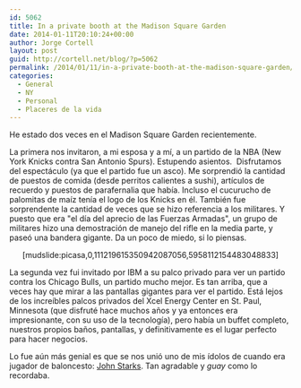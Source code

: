 ```yaml
---
id: 5062
title: In a private booth at the Madison Square Garden
date: 2014-01-11T20:10:24+00:00
author: Jorge Cortell
layout: post
guid: http://cortell.net/blog/?p=5062
permalink: /2014/01/11/in-a-private-booth-at-the-madison-square-garden/
categories:
  - General
  - NY
  - Personal
  - Placeres de la vida
---
```

He estado dos veces en el Madison Square Garden recientemente.

La primera nos invitaron, a mi esposa y a mí, a un partido de la NBA (New York Knicks contra San Antonio Spurs). Estupendo asientos.  Disfrutamos del espectáculo (ya que el partido fue un asco). Me sorprendió la cantidad de puestos de comida (desde perritos calientes a sushi), artículos de recuerdo y puestos de parafernalia que había. Incluso el cucurucho de palomitas de maíz tenía el logo de los Knicks en él. También fue sorprendente la cantidad de veces que se hizo referencia a los militares. Y puesto que era "el día del aprecio de las Fuerzas Armadas", un grupo de militares hizo una demostración de manejo del rifle en la media parte, y paseó una bandera gigante. Da un poco de miedo, si lo piensas.

<p style="text-align: center">
  [mudslide:picasa,0,111219615350942087056,5958112154483048833]
</p>

La segunda vez fui invitado por IBM a su palco privado para ver un partido contra los Chicago Bulls, un partido mucho mejor. Es tan arriba, que a veces hay que mirar a las pantallas gigantes para ver el partido. Está lejos de los increíbles palcos privados del Xcel Energy Center en St. Paul, Minnesota (que disfruté hace muchos años y ya entonces era impresionante, con su uso de la tecnología), pero había un buffet completo, nuestros propios baños, pantallas, y definitivamente es el lugar perfecto para hacer negocios.

Lo fue aún más genial es que se nos unió uno de mis ídolos de cuando era jugador de baloncesto: <a title="http://www.nba.com/knicks/news/profile_starks.html" href="http://www.nba.com/knicks/news/profile_starks.html" target="_blank">John Starks</a>. Tan agradable y _guay_ como lo recordaba.
